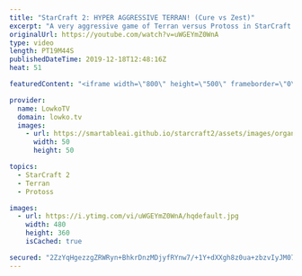 ```yaml
---
title: "StarCraft 2: HYPER AGGRESSIVE TERRAN! (Cure vs Zest)"
excerpt: "A very aggressive game of Terran versus Protoss in StarCraft 2. In this professional match Cure, the Terran player, decides to start off with a double proxy Barracks. While the response from Zest was solid, a lot of damage still gets dealt. However, when going for Terran cheese the Command Center does"
originalUrl: https://youtube.com/watch?v=uWGEYmZ0WnA
type: video
length: PT19M44S
publishedDateTime: 2019-12-18T12:48:16Z
heat: 51

featuredContent: "<iframe width=\"800\" height=\"500\" frameborder=\"0\" src=\"https://www.youtube.com/embed/uWGEYmZ0WnA\" allow=\"accelerometer; autoplay; encrypted-media; gyroscope; picture-in-picture\" allowfullscreen></iframe>"

provider:
  name: LowkoTV
  domain: lowko.tv
  images:
    - url: https://smartableai.github.io/starcraft2/assets/images/organizations/lowko.tv-50x50.jpg
      width: 50
      height: 50

topics:
  - StarCraft 2
  - Terran
  - Protoss

images:
  - url: https://i.ytimg.com/vi/uWGEYmZ0WnA/hqdefault.jpg
    width: 480
    height: 360
    isCached: true

secured: "2ZzYqHgezzgZRWRyn+BhkrDnzMDjyfRYnw7/+1Y+dXXgh8z0ua+zbzvIyJM07U3cDPB6Zc7c/oMaoQWF9BTJn5hGTxbCJeQ2298j8q2PAGcOlgcikxIZAacEI57N+vRJ/5l44dt4JCKKZ3GR4BrEv1j603TcccWLwNuRSMiR6SDHF9M6cRYLsOSdAp6BB0agmM48VVkymzHgS754qF+RuuYHvW8PyQBvDeziE1ukxxpcNdMwEDr0O+RCogGytyq57HUldSSsDaukoM9O7NbwGAVGvWMBRGyfluQ2ispWUfV8s4/RI72e/TnXv+kHSvbE12UFWxK/s6ZWFvCvENZ+gYbCQo9VTPobsvkYWlT1+f+ANEZnyi5Ej/MbVir7LTgWNCRU0bcM+BxAoDWY8g9T95sZcU/UA8l9V1DM7t2V8LLDffW8hl3oM1SU4c7O4VOC;wj8uo7QVri8nykifdtmYzQ=="
---
```


